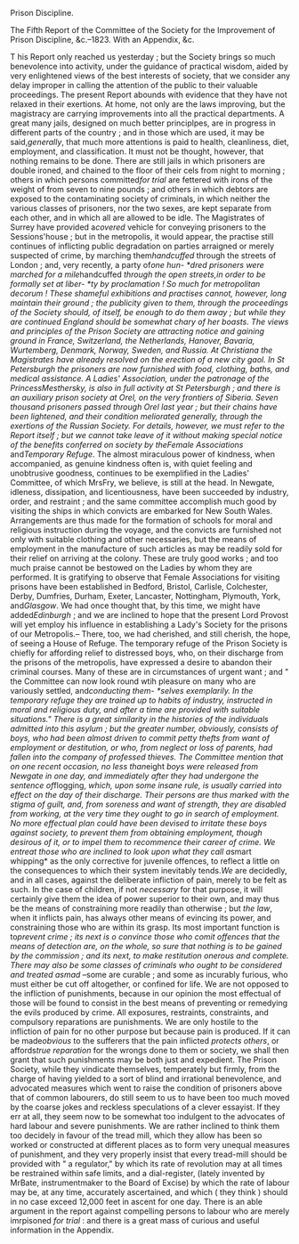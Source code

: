 Prison Discipline.The Fifth Report  of the Committee of the Society for the Improvement of Prison Discipline, &c.–1823. With an Appendix, &c.T his Report  only reached us yesterday ; but the Society brings so much benevolence into activity, under the guidance of practical wisdom, aided by very enlightened views of the best interests of society, that we consider any delay improper in calling the attention of the public to their valuable proceedings. The present Report abounds with evidence that they have not relaxed in their exertions. At home, not only are the laws improving, but the magistracy are carrying improvements into all the practical departments. A great many jails, designed on much better principlpes, are in progress in different parts of the country ; and in those which are used, it may be said,*generally*, that much more attentions is paid to health, cleanliness, diet, employment, and classification. It must not be thought, however, that nothing remains to be done. There are still jails in which prisoners are double ironed, and chained to the floor of their cels from night to morning ; others in which persons committed*for trial*  are fettered with irons of the weight of from seven to nine pounds ; and others in which debtors are exposed to the contaminating society of criminals, in which neither the various classes of prisoners, nor the two sexes, are kept separate from each other, and in which all are allowed to be idle. The Magistrates of Surrey have provided a*covered*  vehicle for conveying prisoners to the Sessions'house ; but in the metropolis, it would appear, the practise still continues of inflicting public degradation on parties arraigned or merely suspected of crime, by marching them*handcuffed*  through the streets of London ; and, very recently, a party of*one hun- **dred prisoners*  were marched for a mile*handcuffed *through the open streets,*in order to be formally set at liber- **ty by proclamation !*  So much for metropolitan decorum ! These shameful exhibitions and practises cannot, however, long maintain their ground ; the publicity given to them, through the proceedings of the Society should, of itself, be enough to do them away ; but while they are continued England should be somewhat chary of her boasts. The views and principles of the Prison Society are attracting notice and gaining ground in France, Switzerland, the Netherlands, Hanover, Bavaria, Wurtemberg, Denmark, Norway, Sweden, and Russia. At Christiana the Magistrates have already resolved on the erection of a new city gaol. In St Petersburgh the prisoners are now furnished with food, clothing, baths, and medical assistance. A Ladies' Association, under the patronage of the PrincessMesthersky, is also in full activity at St Petersburgh ; and there is an auxiliary prison society at Orel, on the very frontiers of Siberia. Seven thousand prisoners passed through Orel last year ; but their chains have been lightened, and their condition meliorated generally, through the exertions of the Russian Society. For details, however, we must refer to the Report itself ; but we cannot take leave of it without making special notice of the benefits conferred on society by the*Female Associations*  and*Temporary Refuge*. The almost miraculous power of kindness, when accompanied, as genuine kindness often is, with quiet feeling and unobtrusive goodness, continues to be exemplified in the Ladies' Committee, of which MrsFry, we believe, is still at the head. In Newgate, idleness, dissipation, and licentiousness, have been succeeded by industry, order, and restraint ; and the same committee accomplish much good by visiting the ships in which convicts are embarked for New South Wales. Arrangements are thus made for the formation of schools for moral and religious instruction during the voyage, and the convicts are furnished not only with suitable clothing and other necessaries, but the means of employment in the manufacture of such articles as may be readily sold for their relief on arriving at the colony. These are truly good works ; and too much praise cannot be bestowed on the Ladies by whom they are performed. It is gratifying to observe that Female Associations for visiting prisons have been established in Bedford, Bristol, Carlisle, Colchester, Derby, Dumfries, Durham, Exeter, Lancaster, Nottingham, Plymouth, York, and*Glasgow*. We had once thought that, by this time, we might have added*Edinburgh*  ; and we are inclined to hope that the present Lord Provost will yet employ his influence in establishing a Lady's Society for the prisons of our Metropolis.– There, too, we had cherished, and still cherish, the hope, of seeing a House of Refuge. The temporary refuge of the Prison Society is chiefly for affording relief to distressed boys, who, on their discharge from the prisons of the metropolis, have expressed a desire to abandon their criminal courses. Many of these are in circumstances of urgent want ; and " the Committee can now look round wtih pleasure on many who are variously settled, and*conducting them- **selves*  exemplarily. In the temporary refuge they are trained up to habits of industry, instructed in moral and religious duty, and after a time are provided with suitable situations." There is a great similarity in the histories of the individuals admitted into this asylum ; but the greater number, obviously, consists of boys, who had been almost driven to commit petty thefts from want of employment or destitution, or who, from neglect or loss of parents, had fallen into the company of professed thieves. The Committee mention that on one recent occasion, no less than*eight *boys were released from Newgate in one day, and immediately after they had undergone the sentence of*flogging, *which, upon some insane rule, is usually carried into effect on the day of their discharge. Their persons are thus marked with the stigma of guilt, and, from soreness and want of strength, they are disabled from working, at the very time they ought to go in search of employment. No more effectual plan could have been devised to irritate these boys against society, to prevent them from obtaining employment, though desirous of it, or to impel them to recommence their career of crime. We entreat those who are inclined to look upon what they call a*smart whipping*  as the only corrective for juvenile offences, to reflect a little on the consequences to which their system inevitably tends.*We*  are decidedly, and in all cases, against the deliberate infliction of pain, merely to be felt as such. In the case of children, if not *necessary*  for that purpose, it will certainly give them the idea of power superior to their own, and may thus be the means of constraining more readily than otherwise ; but *the law*, when it inflicts pain, has always other means of evincing its power, and constraining those who are within its grasp. Its most important function is to*prevent crime ; *its next is o convince those who comit offences that the means of detection are, on the whole, so sure that nothing is to be gained by the commission ; and its next, to make restitution onerous and complete. There may also be some classes of criminals who ought to be considered and treated as*mad* –some are curable ; and some as incurably furious, who must either be cut off altogether, or confined for life. We are not opposed to the infliction of punishments, because in our opinion the most effectual of those will be found to consist in the best means of preventing or remedying the evils produced by crime. All exposures, restraints, constraints, and compulsory reparations are punishments. We are only hostile to the infliction of pain for no other purpose but because pain is produced. If it can be made*obvious*  to the sufferers that the pain inflicted *protects others*, or affords*true reparation*  for the wrongs done to them or society, we shall then grant that such punishments may be both just and expedient. The Prison Society, while they vindicate themselves, temperately but firmly, from the charge of having yielded to a sort of blind and irrational benevolence, and advocated measures which went to raise the condition of prisoners above that of common labourers, do still seem to us to have been too much moved by the coarse jokes and reckless speculations of a clever essayist. If they err at all, they seem now to be somewhat too indulgent to the advocates of hard labour and severe punishments. We are rather inclined to think them too decidely in favour of the tread mill, which they allow has been so worked or constructed at different places as to form very unequal measures of punishment, and they very properly insist that every tread-mill should be provided with " a regulator," by which its rate of revolution may at all times be restrained within safe limits, and a dial-register, (lately invented by MrBate, instrumentmaker to the Board of Excise) by which the rate of labour may be, at any time, accurately ascertained, and which ( they think ) should in no case exceed 12,000 feet in ascent for one day. There is an able argument in the report against compelling persons to labour who are merely imrpisoned *for trial*  : and there is a great mass of curious and useful information in the Appendix.
